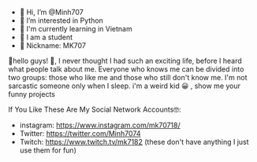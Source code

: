 - 👋 Hi, I’m @Minh707
- 👀 I’m interested in Python
- 🌱 I'm currently learning in Vietnam
- 💞️ I am a student
- 🔰 Nickname: MK707
 

👋hello guys!
👋, I never thought I had such an exciting life, before I heard what people talk about me. Everyone who knows me can be divided into two groups: those who like me and those who still don't know me. I'm not sarcastic someone only when I sleep. i'm a weird kid 😀 , show me your funny projects

If You Like These Are My Social Network Accounts🤓:
 - instagram: https://www.instagram.com/mk70718/
 - Twitter: https://twitter.com/Minh7074
 - Twitch: https://www.twitch.tv/mk7182
 (these don't have anything I just use them for fun)
